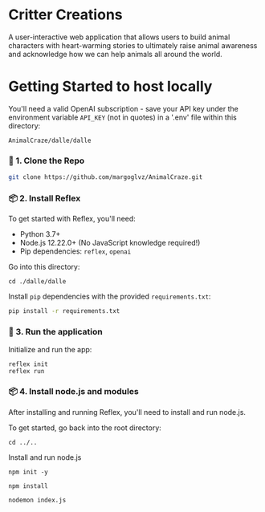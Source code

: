 # Critter Creations

A user-interactive web application that allows users to build animal characters with heart-warming stories to ultimately raise animal awareness and acknowledge how we can help animals all around the world.

# Getting Started to host locally

You'll need a valid OpenAI subscription - save your API key under the environment variable `API_KEY` (not in quotes) in a '.env' file within this directory:
```
AnimalCraze/dalle/dalle
```


### 🧬 1. Clone the Repo

```bash
git clone https://github.com/margoglvz/AnimalCraze.git
```

### 📦 2. Install Reflex

To get started with Reflex, you'll need:

- Python 3.7+
- Node.js 12.22.0+ \(No JavaScript knowledge required!\)
- Pip dependencies: `reflex`, `openai`

Go into this directory:
```
cd ./dalle/dalle
```
Install `pip` dependencies with the provided `requirements.txt`:

```bash
pip install -r requirements.txt
```

### 🚀 3. Run the application

Initialize and run the app:

```
reflex init
reflex run
```

### 📦 4. Install node.js and modules

After installing and running Reflex, you'll need to install and run node.js.

To get started, go back into the root directory:
```
cd ../..
```

Install and run node.js
```
npm init -y
```

```
npm install
```

```
nodemon index.js
```
